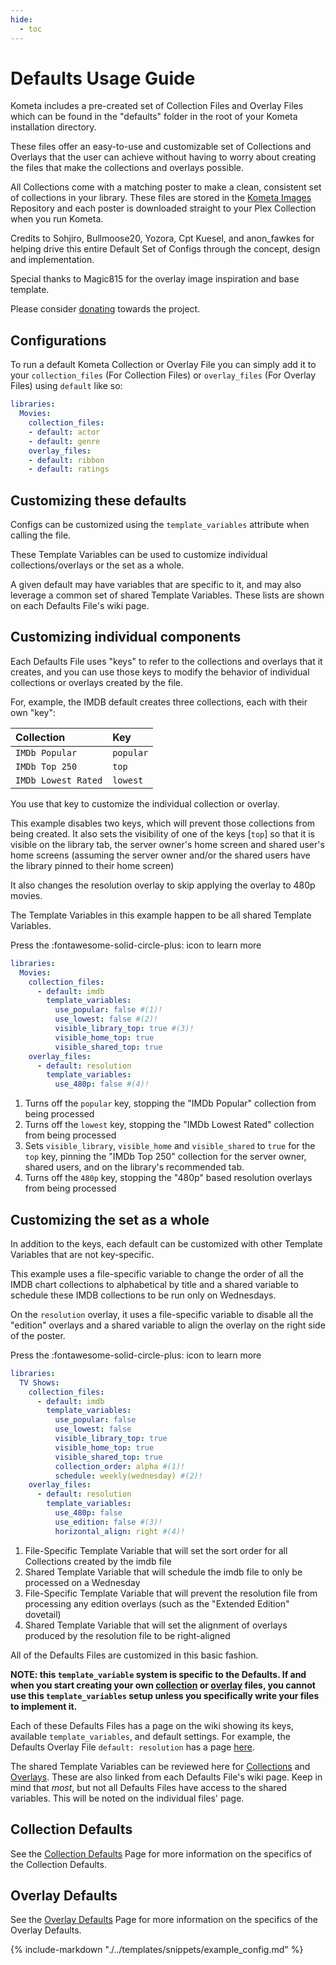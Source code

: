 ```yaml
---
hide:
  - toc
---
```

# Defaults Usage Guide

Kometa includes a pre-created set of Collection Files and Overlay Files which can be found in the "defaults" folder in the root of your Kometa installation directory.

These files offer an easy-to-use and customizable set of Collections and Overlays that the user can achieve without 
having to worry about creating the files that make the collections and overlays possible.

All Collections come with a matching poster to make a clean, consistent set of collections in your library. These files are stored in the [Kometa Images](https://github.com/Kometa-Team/Default-Images)
Repository and each poster is downloaded straight to your Plex Collection when you run Kometa.

Credits to Sohjiro, Bullmoose20, Yozora, Cpt Kuesel, and anon_fawkes for helping drive this entire Default Set of Configs through the concept, design and implementation.

Special thanks to Magic815 for the overlay image inspiration and base template.

Please consider [donating](https://github.com/sponsors/meisnate12) towards the project.

## Configurations

To run a default Kometa Collection or Overlay File you can simply add it to your `collection_files` (For Collection Files) or `overlay_files` (For Overlay Files) using `default` like so:

```yaml
libraries:
  Movies:
    collection_files:
    - default: actor
    - default: genre
    overlay_files:
    - default: ribbon
    - default: ratings
```

## Customizing these defaults

Configs can be customized using the `template_variables` attribute when calling the file.

These Template Variables can be used to customize individual collections/overlays or the set as a whole.

A given default may have variables that are specific to it, and may also leverage a common set of shared Template Variables. These lists are shown on each Defaults File's wiki page.

## Customizing individual components

Each Defaults File uses "keys" to refer to the collections and overlays that it creates, and you can use those keys to modify the behavior of individual collections or overlays created by the file.

For, example, the IMDB default creates three collections, each with their own "key":

| Collection          | Key       |
|:--------------------|:----------|
| `IMDb Popular`      | `popular` |
| `IMDb Top 250`      | `top`     |
| `IMDb Lowest Rated` | `lowest`  |

You use that key to customize the individual collection or overlay.

This example disables two keys, which will prevent those collections from being created. It also sets the visibility of one of the keys [`top`] so that it is visible on the library tab, 
the server owner's home screen and shared user's home screens (assuming the server owner and/or the shared users have the library pinned to their home screen)

It also changes the resolution overlay to skip applying the overlay to 480p movies.

The Template Variables in this example happen to be all shared Template Variables.

Press the :fontawesome-solid-circle-plus: icon to learn more

```yaml title="Customizing Defaults Files via Template Variables"
libraries:
  Movies:
    collection_files:
      - default: imdb
        template_variables:
          use_popular: false #(1)!
          use_lowest: false #(2)!
          visible_library_top: true #(3)!
          visible_home_top: true
          visible_shared_top: true
    overlay_files:
      - default: resolution
        template_variables:
          use_480p: false #(4)!
```

1. Turns off the `popular` key, stopping the "IMDb Popular" collection from being processed
2. Turns off the `lowest` key, stopping the "IMDb Lowest Rated" collection from being processed
3. Sets `visible_library`, `visible_home` and `visible_shared` to `true` for the `top` key, pinning the "IMDb Top 250" collection for the server owner, shared users, and on the library's recommended tab.
4. Turns off the `480p` key, stopping the "480p" based resolution overlays from being processed

## Customizing the set as a whole

In addition to the keys, each default can be customized with other Template Variables that are not key-specific.

This example uses a file-specific variable to change the order of all the IMDB chart collections to alphabetical by title and a shared variable to schedule these IMDB collections to be run only on Wednesdays.

On the `resolution` overlay, it uses a file-specific variable to disable all the "edition" overlays and a shared variable to align the overlay on the right side of the poster.

Press the :fontawesome-solid-circle-plus: icon to learn more

```yaml
libraries:
  TV Shows:
    collection_files:
      - default: imdb
        template_variables:
          use_popular: false
          use_lowest: false
          visible_library_top: true
          visible_home_top: true
          visible_shared_top: true
          collection_order: alpha #(1)!
          schedule: weekly(wednesday) #(2)!
    overlay_files:
      - default: resolution
        template_variables:
          use_480p: false
          use_edition: false #(3)!
          horizontal_align: right #(4)!
```

1. File-Specific Template Variable that will set the sort order for all Collections created by the imdb file
2. Shared Template Variable that will schedule the imdb file to only be processed on a Wednesday
3. File-Specific Template Variable that will prevent the resolution file from processing any edition overlays (such as the "Extended Edition" dovetail)
4. Shared Template Variable that will set the alignment of overlays produced by the resolution file to be right-aligned

All of the Defaults Files are customized in this basic fashion.

**NOTE: this `template_variable` system is specific to the Defaults. If and when you start creating your own [collection](../files/collections.md) or [overlay](../files/overlays.md) files, 
you cannot use this `template_variables` setup unless you specifically write your files to implement it.**

Each of these Defaults Files has a page on the wiki showing its keys, available `template_variables`, and default settings. 
For example, the Defaults Overlay File `default: resolution` has a page [here](overlays/resolution.md).

The shared Template Variables can be reviewed here for [Collections](shared.md) and [Overlays](overlay_variables.md). These are also linked from each Defaults File's wiki page. 
Keep in mind that *most*, but not all Defaults Files have access to the shared variables. This will be noted on the individual files' page.

## Collection Defaults

See the [Collection Defaults](collections.md) Page for more information on the specifics of the Collection Defaults.

## Overlay Defaults

See the [Overlay Defaults](overlays.md) Page for more information on the specifics of the Overlay Defaults.

{% include-markdown "./../templates/snippets/example_config.md" %}
